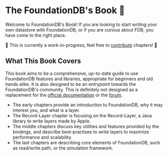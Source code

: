 # The FoundationDB's Book 📖

Welcome to FoundationDB's Book! If you are looking to start writing your own datastore with FoundationDB, or if you are curious about FDB, you have come to the right place.

🚧 This is currently a work-in-progress, feel free to [contribute](https://github.com/PierreZ/fdb-book) chapters! 🚧

## What This Book Covers

This book aims to be a comprehensive, up-to-date guide to use FoundationDB features and libraries, appropriate for beginners and old hands alike. It is also designed to be an entrypoint towards the FoundationDB's community. This is definitely not designed as a replacement for the [official documentation](https://apple.github.io/foundationdb/) or the [forum](https://forums.foundationdb.org/).

* The early chapters provide an introduction to FoundationDB, why it may interest you, and what is a layer.
* The Record-Layer chapter is focusing on the Record-Layer, a Java library to write layers made by Apple.
* The middle chapters discuss key utilities and features provided by the bindings, and describe best-practises to write layers to maximize performance and scalability.
* The last chapters are describing core elements of FoundationDB, such as read/write path, or the simulation framework.